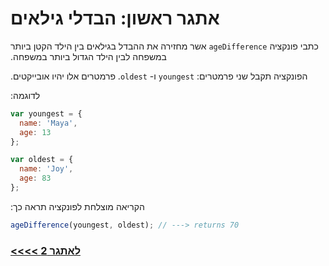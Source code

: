 # &#x202b; אתגר ראשון: הבדלי גילאים

&#x202b;
כתבי פונקציה `ageDifference` אשר מחזירה את ההבדל בגילאים בין הילד הקטן ביותר במשפחה לבין הילד הגדול ביותר במשפחה.

&#x202b;
הפונקציה תקבל שני פרמטרים: `youngest` ו- `oldest`. פרמטרים אלו יהיו אובייקטים.

&#x202b;
לדוגמה:

```js
var youngest = {
  name: 'Maya',
  age: 13
};

var oldest = {
  name: 'Joy',
  age: 83
};
```

&#x202b;
הקריאה מוצלחת לפונקציה תראה כך:

```js
ageDifference(youngest, oldest); // ---> returns 70
```

### &#x202b;  [לאתגר 2 >>>>](https://github.com/node-girls/beginners-javascript-hebrew/blob/master/challenge02.md)
